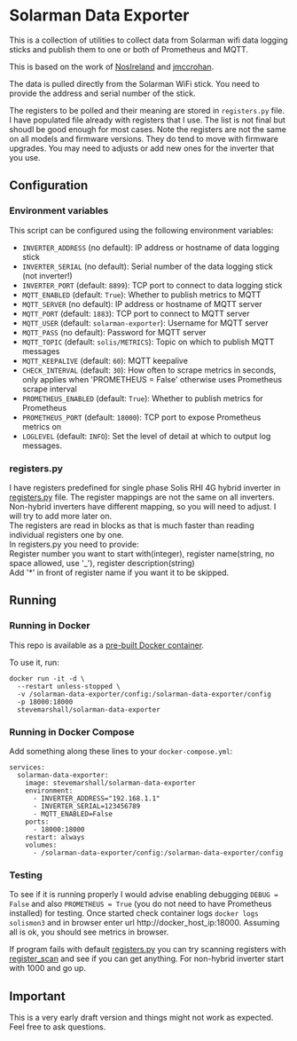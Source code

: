 # Solarman Data Exporter

This is a collection of utilities to collect data from Solarman wifi
data logging sticks and publish them to one or both of Prometheus and
MQTT.

This is based on the work of
[NosIreland](https://github.com/NosIreland/solismon3) and
[jmccrohan](https://github.com/jmccrohan/pysolarmanv5).

The data is pulled directly from the Solarman WiFi stick. You need to
provide the address and serial number of the stick.

The registers to be polled and their meaning are stored in `registers.py` file. I have populated file already with registers that I use. The list is not final but shoudl be good enough for most cases. Note the registers are not the same on all models and firmware versions. They do tend to move with firmware upgrades. You may need to adjusts or add new ones for the inverter that you use.

## Configuration

### Environment variables

This script can be configured using the following environment variables:

- `INVERTER_ADDRESS` (no default): IP address or hostname of data
  logging stick
- `INVERTER_SERIAL` (no default): Serial number of the data logging
  stick (not inverter!)
- `INVERTER_PORT` (default: `8899`): TCP port to connect to data
  logging stick
- `MQTT_ENABLED` (default: `True`): Whether to publish metrics to MQTT
- `MQTT_SERVER` (no default): IP address or hostname of MQTT server
- `MQTT_PORT` (default: `1883`): TCP port to connect to MQTT server
- `MQTT_USER` (default: `solarman-exporter`): Username for MQTT server
- `MQTT_PASS` (no default): Password for MQTT server
- `MQTT_TOPIC` (default: `solis/METRICS`): Topic on which to publish
  MQTT messages
- `MQTT_KEEPALIVE` (default: `60`): MQTT keepalive
- `CHECK_INTERVAL` (default: `30`): How often to scrape metrics in
  seconds, only applies when 'PROMETHEUS = False' otherwise uses
  Prometheus scrape interval
- `PROMETHEUS_ENABLED` (default: `True`): Whether to publish metrics
  for Prometheus
- `PROMETHEUS_PORT` (default: `18000`): TCP port to expose Prometheus
  metrics on
- `LOGLEVEL` (default: `INFO`): Set the level of detail at which to
  output log messages.

### registers.py
I have registers predefined for single phase Solis RHI 4G hybrid inverter in [registers.py](./config/registers.py) file. 
The register mappings are not the same on all inverters. Non-hybrid inverters have different mapping, so you will need to adjust. 
I will try to add more later on.   
The registers are read in blocks as that is much faster than reading individual registers one by one.    
In registers.py you need to provide:   
Register number you want to start with(integer), register name(string, no space allowed, use '_'), register description(string)   
Add '*' in front of register name if you want it to be skipped. 

## Running

### Running in Docker

This repo is available as a [pre-built Docker
container](https://hub.docker.com/r/stevemarshall/solarman-data-exporter).

To use it, run:

```
docker run -it -d \
  --restart unless-stopped \
  -v /solarman-data-exporter/config:/solarman-data-exporter/config
  -p 18000:18000
  stevemarshall/solarman-data-exporter
```

### Running in Docker Compose

Add something along these lines to your `docker-compose.yml`:

```
services:
  solarman-data-exporter:
    image: stevemarshall/solarman-data-exporter
    environment:
      - INVERTER_ADDRESS="192.168.1.1"
      - INVERTER_SERIAL=123456789
      - MQTT_ENABLED=False
    ports:
      - 18000:18000
    restart: always
    volumes:
      - /solarman-data-exporter/config:/solarman-data-exporter/config
```

### Testing
To see if it is running properly I would advise enabling debugging `DEBUG = False` and also `PROMETHEUS = True`
(you do not need to have Prometheus installed) for testing. Once started check container logs `docker logs solismon3` and in 
browser enter url http://docker_host_ip:18000. Assuming all is ok, you should see metrics in browser. 

If program fails with default [registers.py](./config/registers.py) you can try scanning registers with 
[register_scan](./examples/register_scan.py) and see if you can get anything. For non-hybrid inverter start with 1000 and go up.

## Important
This is a very early draft version and things might not work as expected. Feel free to ask questions.
